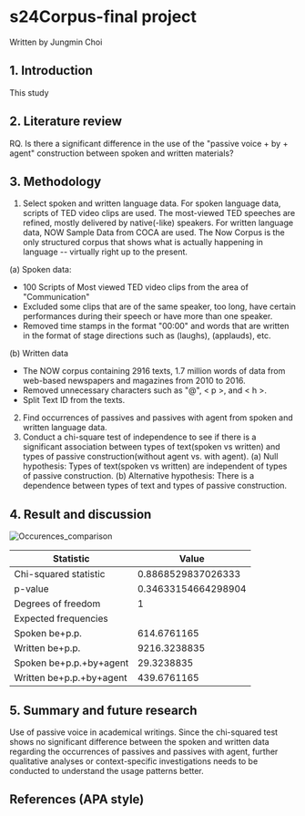 # s24Corpus-final project

Written by Jungmin Choi 

## 1. Introduction
This study 
## 2. Literature review

RQ. Is there a significant difference in the use of the "passive voice + by + agent" construction between spoken and written materials?

## 3. Methodology

1) Select spoken and written language data. 
For spoken language data, scripts of TED video clips are used. The most-viewed TED speeches are refined, mostly delivered by native(-like) speakers. 
For written language data, NOW Sample Data from COCA are used. The Now Corpus is the only structured corpus that shows what is actually happening in language -- virtually right up to the present.

(a) Spoken data: 
+ 100 Scripts of Most viewed TED video clips from the area of "Communication"
+ Excluded some clips that are of the same speaker, too long, have certain performances during their speech or have more than one speaker.
+ Removed time stamps in the format "00:00" and words that are written in the format of stage directions such as (laughs), (applauds), etc.

(b) Written data
+ The NOW corpus containing 2916 texts, 1.7 million words of data from web-based newspapers and magazines from 2010 to 2016.
+ Removed unnecessary characters such as "@", < p >, and < h >.
+ Split Text ID from the texts.

2) Find occurrences of passives and passives with agent from spoken and written language data.
3) Conduct a chi-square test of independence to see if there is a significant association between types of text(spoken vs written) and types of passive construction(without agent vs. with agent).
(a) Null hypothesis: Types of text(spoken vs written) are independent of types of passive construction.
(b) Alternative hypothesis: There is a dependence between types of text and types of passive construction.     
## 4. Result and discussion
![Occurences_comparison](https://github.com/sundaybest3/s24Corpus-final/assets/163014658/e66ddf4d-ad5d-4d39-9db3-75d877cc6502)


| Statistic                  | Value             |
|----------------------------|-------------------|
| Chi-squared statistic      | 0.8868529837026333|
| p-value                    | 0.34633154664298904|
| Degrees of freedom         | 1                 |
| Expected frequencies       |                   |
| Spoken be+p.p.             | 614.6761165       |
| Written be+p.p.            | 9216.3238835      |
| Spoken be+p.p.+by+agent    | 29.3238835        |
| Written be+p.p.+by+agent   | 439.6761165       |





## 5. Summary and future research
Use of passive voice in academical writings. 
Since the chi-squared test shows no significant difference between the spoken and written data regarding the occurrences of passives and passives with agent, further qualitative analyses or context-specific investigations needs to be conducted to understand the usage patterns better. 
## References (APA style) 

